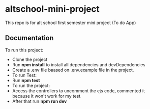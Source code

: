 # altschool-mini-project
This repo is for alt school first semester mini project (To do App)

## Documentation
To run this project:
- Clone the project
- Run **npm install** to install all dependencies and devDependencies
- Create a .env file baased on .env.example file in the project.
- To run Test:
- Run **npm test**
- To run the project:
- Access the controllers to uncomment the ejs code, commented it because it won't work for my test.
- After that run **npm run dev**
